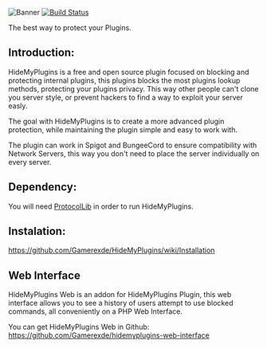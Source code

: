 ![](https://i.imgur.com/5VUVj5F.png "Banner")
[![Build Status](https://ci.gamerexde.com/job/HideMyPlugins/badge/icon)](https://ci.gamerexde.com/job/HideMyPlugins/)

The best way to protect your Plugins.

## Introduction:
HideMyPlugins is a free and open source plugin focused on blocking and protecting internal plugins, this plugins blocks the most plugins lookup methods, protecting your plugins privacy. This way other people can't clone you server style, or prevent hackers to find a way to exploit your server easly.

The goal with HideMyPlugins is to create a more advanced plugin protection, while maintaining the plugin simple and easy to work with.

The plugin can work in Spigot and BungeeCord to ensure compatibility with Network Servers, this way you don't need to place the server individually on every server.

## Dependency:

You will need  [ProtocolLib](http://bit.ly/1QMmyyW) in order to run HideMyPlugins.


## Instalation:
https://github.com/Gamerexde/HideMyPlugins/wiki/Installation

## Web Interface

HideMyPlugins Web is an addon for HideMyPlugins Plugin, this web interface allows you to see a history of users attempt to use blocked commands, all conveniently on a PHP Web Interface.

You can get HideMyPlugins Web in Github:
https://github.com/Gamerexde/hidemyplugins-web-interface

